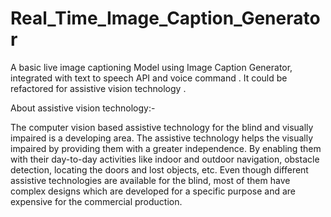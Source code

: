 # Real_Time_Image_Caption_Generator

A basic live image captioning Model using Image Caption Generator, integrated with text to speech API and voice command .
It could be refactored for assistive vision technology .

About assistive vision technology:-

The computer vision based assistive technology for the blind and visually impaired is a developing area. The assistive technology helps the visually impaired by providing them with a greater independence. By enabling them with their day-to-day activities like indoor and outdoor navigation, obstacle detection, locating the doors and lost objects, etc. Even though different assistive technologies are available for the blind, most of them have complex designs which are developed for a specific purpose and are expensive for the commercial production.


